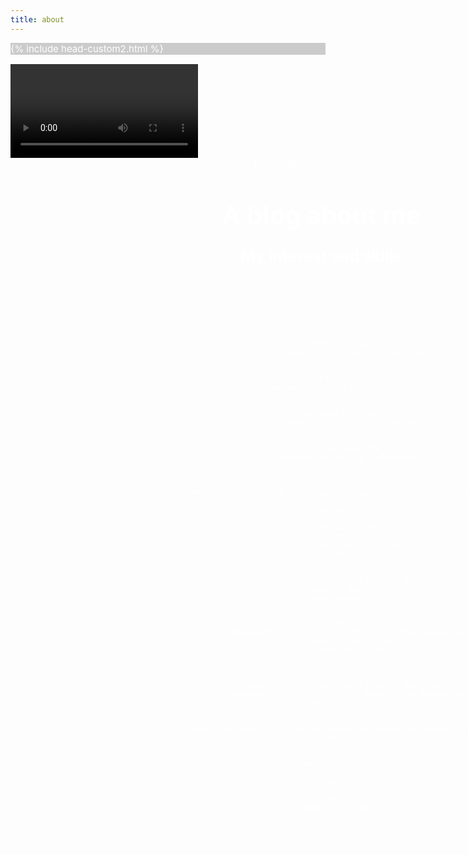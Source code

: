 ```yaml
---
title: about
---
```



{% include head-custom2.html %}

<style>
    #wrapper
    {
    position:relative;
    text-align:center;
    margin:0 auto;
    padding:0px;
    width:995px;
    z-index:2;
    color: white;
    }
    h1
    {
    margin-top:50px;
    color:white;
    font-size:40px;
    }
    h2
    {
    margin-top:25px;
    color:white;
    font-size:25px;
    }
    p
    {
    margin-top:10px;
    color:white;
    font-size:15px;
    background: rgba(0,0,0,0.2);
    }
</style>

<div id="video_wrapper">
    <video autoplay loop>
        <source src="https://drive.google.com/uc?export=view&id=1IOK35bZ6iM5q4rYxhLmlFwYa3lHjINXR" type="video/mp4">
    </video>
    <div id="wrapper">
        {% include nav_frontend.html %}
        <h1>A blog about me</h1>
        <h2>My interest and skills</h2>
        
        <table>
            <tr>
                <th>Interest</th>
                <th>Skills</th>
            </tr>
            
            <tr>
                <td>Video game</td>
                <td>Know a little bit of Java</td>
            </tr>
            <tr>
                <td>Soccer</td>
                <td>Know how to build a website with Flask</td>
            </tr>
            <tr>
                <td>Read fiction</td>
                <td>know how to use Github</td>
            </tr>
            <tr>
                <td>Sleep</td>
                <td>Know how to use Python</td>
            </tr>
        </table>
        
        <h2>something for the week that shows your goals, efforts, and vocab</h2>
        
        <table>
            <tr>
                <th>Goals</th>
                <th>Vocab</th>
                <th>Gratitude list</th>
            </tr>
   
            <tr>
                <td>Something I will put right here in the future</td>
                <td>mental health</td>
                <td>my parents</td>
            </tr>
  
             <tr>
                <td>Something I will put right here in the future</td>
                <td>psychology</td>
                <td>teachers</td>
             </tr>
  
             <tr>
                <td>Something I will put right here in the future</td>
                <td>Something I will put right here in the future</td>
                <td>friends</td>
             </tr>
        <p>
            Some notes about gratitude to someone on campus and someone at home
        </p>
            
        <p>
            Someone on campus:
            
        </p>
            
        <p>
            Someone at home:
            
        </p>
        
    </div>
</div>
<script type="text/javascript" src="https://ajax.googleapis.com/ajax/libs/jquery/1.5/jquery.min.js">

function logItType(output) {
    console.log(typeof output, ";", output);
}

function Person(name, ghID, classOf) {
  this.name = name;
  this.ghID = ghID;
  this.classOf = classOf;
  this.role = "";
}

Person.prototype.setRole = function(role) {
  this.role = role;
}

// define a JSON conversion "method" associated with Person
Person.prototype.toJSON = function() {
  const obj = {name: this.name, ghID: this.ghID, classOf: this.classOf, role: this.role};
  const json = JSON.stringify(obj);  // json/string is useful when passing data on internet
  return json;
}

var teacher = new Person("Mr M", "jm1021", 1977);  // object type is easy to work with in JavaScript
teacher.setRole("Teacher");   // set the role


var students = [ 
    new Person("Anthony", "tonyhieu", 2022),
    new Person("Bria", "B-G101", 2023),
    new Person("Allie", "xiaoa0", 2023),
    new Person("Tigran", "Tigran7", 2023),
    new Person("Rebecca", "Rebecca-123", 2023)
];

// define a classroom and build Classroom objects and json
function Classroom(teacher, students){ // 1 teacher, many student
    // start Classroom with Teacher
    teacher.setRole("Teacher");
    this.teacher = teacher;
    this.classroom = [teacher];
    // add each Student to Classroom
    this.students = students;
    this.students.forEach(student => { student.setRole("Student"); this.classroom.push(student); });
    // build json/string format of Classroom
    this.json = [];
    this.classroom.forEach(person => this.json.push(person.toJSON()));
}

// make a CompSci classroom from formerly defined teacher and students
compsci = new Classroom(teacher, students);


Classroom.prototype._toHtml = function() {
    // HTML Style is build using inline structure
    var style = (
      "display:inline-block;" +
      "border: 2px solid grey;" +
      "box-shadow: 0.8em 0.4em 0.4em grey;"
    );
  
    // HTML Body of Table is build as a series of concatenations (+=)
    var body = "";
    // Heading for Array Columns
    body += "<tr>";
    body += "<th><mark>" + "Name" + "</mark></th>";
    body += "<th><mark>" + "GitHub ID" + "</mark></th>";
    body += "<th><mark>" + "Class Of" + "</mark></th>";
    body += "<th><mark>" + "Role" + "</mark></th>";
    body += "</tr>";
    // Data of Array, iterate through each row of compsci.classroom 
    for (var row in compsci.classroom) {
      // tr for each row, a new line
      body += "<tr>";
      // td for each column of data
      body += "<td>" + compsci.classroom[row].name + "</td>";
      body += "<td>" + compsci.classroom[row].ghID + "</td>";
      body += "<td>" + compsci.classroom[row].classOf + "</td>";
      body += "<td>" + compsci.classroom[row].role + "</td>";
      // tr to end line
      body += "<tr>";
    }
  
     // Build and HTML fragment of div, table, table body
    return (
      "<div style='" + style + "'>" +
        "<table>" +
          body +
        "</table>" +
      "</div>"
    );
  
  };
  
  // IJavaScript HTML processor receive parameter of defined HTML fragment
  $$.html(compsci._toHtml());

  $$.async();

console.log("Hello, World!");

var action = {
    $$: $$,
    console: console,
};

setTimeout(function() {
    $$.clear(0);    // clear output cell
    action.$$.sendResult("Goodbye!");
}, 200000);  // 2 second timer





</script>
